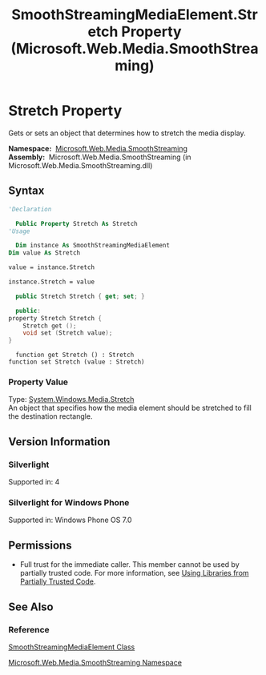 ﻿---
title: SmoothStreamingMediaElement.Stretch Property (Microsoft.Web.Media.SmoothStreaming)
TOCTitle: Stretch Property
ms:assetid: P:Microsoft.Web.Media.SmoothStreaming.SmoothStreamingMediaElement.Stretch
ms:mtpsurl: https://msdn.microsoft.com/en-us/library/microsoft.web.media.smoothstreaming.smoothstreamingmediaelement.stretch(v=VS.90)
ms:contentKeyID: 23961082
ms.date: 05/02/2012
mtps_version: v=VS.90
f1_keywords:
- Microsoft.Web.Media.SmoothStreaming.SmoothStreamingMediaElement.Stretch
- Microsoft.Web.Media.SmoothStreaming.SmoothStreamingMediaElement.get_Stretch
- Microsoft.Web.Media.SmoothStreaming.SmoothStreamingMediaElement.set_Stretch
dev_langs:
- csharp
- jscript
- vb
- cpp
api_location:
- Microsoft.Web.Media.SmoothStreaming.dll
api_name:
- Microsoft.Web.Media.SmoothStreaming.SmoothStreamingMediaElement.get_Stretch
- Microsoft.Web.Media.SmoothStreaming.SmoothStreamingMediaElement.set_Stretch
- Microsoft.Web.Media.SmoothStreaming.SmoothStreamingMediaElement.Stretch
api_type:
- Managed
topic_type:
- apiref
- kbSyntax
product_family_name: VS
ROBOTS: INDEX,FOLLOW
---

# Stretch Property

Gets or sets an object that determines how to stretch the media display.

**Namespace:**  [Microsoft.Web.Media.SmoothStreaming](microsoft-web-media-smoothstreaming-namespace_1.md)  
**Assembly:**  Microsoft.Web.Media.SmoothStreaming (in Microsoft.Web.Media.SmoothStreaming.dll)

## Syntax

```vb
'Declaration

  Public Property Stretch As Stretch
'Usage

  Dim instance As SmoothStreamingMediaElement
Dim value As Stretch

value = instance.Stretch

instance.Stretch = value
```

```csharp
  public Stretch Stretch { get; set; }
```

```cpp
  public:
property Stretch Stretch {
    Stretch get ();
    void set (Stretch value);
}
```

```jscript
  function get Stretch () : Stretch
function set Stretch (value : Stretch)
```

### Property Value

Type: [System.Windows.Media.Stretch](https://msdn.microsoft.com/library/ms635549)  
An object that specifies how the media element should be stretched to fill the destination rectangle.  

## Version Information

### Silverlight

Supported in: 4  

### Silverlight for Windows Phone

Supported in: Windows Phone OS 7.0  

## Permissions

  - Full trust for the immediate caller. This member cannot be used by partially trusted code. For more information, see [Using Libraries from Partially Trusted Code](https://msdn.microsoft.com/library/8skskf63).

## See Also

### Reference

[SmoothStreamingMediaElement Class](smoothstreamingmediaelement-class-microsoft-web-media-smoothstreaming_1.md)

[Microsoft.Web.Media.SmoothStreaming Namespace](microsoft-web-media-smoothstreaming-namespace_1.md)

